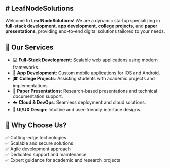## # LeafNodeSolutions

Welcome to **LeafNodeSolutions**! We are a dynamic startup specializing in **full-stack development**, **app development**, **college projects**, and **paper presentations**, providing end-to-end digital solutions tailored to your needs.

## 🚀 Our Services
- 💻 **Full-Stack Development**: Scalable web applications using modern frameworks.
- 📱 **App Development**: Custom mobile applications for iOS and Android.
- 🎓 **College Projects**: Assisting students with academic projects and implementations.
- 📑 **Paper Presentations**: Research-based presentations and technical documentation support.
- ☁️ **Cloud & DevOps**: Seamless deployment and cloud solutions.
- 🎨 **UI/UX Design**: Intuitive and user-friendly interface designs.

## 🌱 Why Choose Us?
✅ Cutting-edge technologies <br>
✅ Scalable and secure solutions <br>
✅ Agile development approach <br>
✅ Dedicated support and maintenance <br>
✅ Expert guidance for academic and research projects
